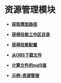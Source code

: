 # 资源管理模块<a name="hilens_05_0029"></a>

-   **[获取模型路径](获取模型路径.md)**  

-   **[获得技能工作区目录](获得技能工作区目录.md)**  

-   **[获得技能配置](获得技能配置.md)**  

-   **[从OBS下载文件](从OBS下载文件.md)**  

-   **[计算文件的md5值](计算文件的md5值.md)**  

-   **[示例-资源管理](示例-资源管理.md)**  


